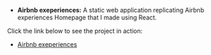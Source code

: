 * **Airbnb exeperiences:** A static web application replicating Airbnb experiences Homepage that I made using React.


Click the link below to see the project in action:
* [Airbnb exeperiences](https://main--airbnb-static.netlify.app/)
